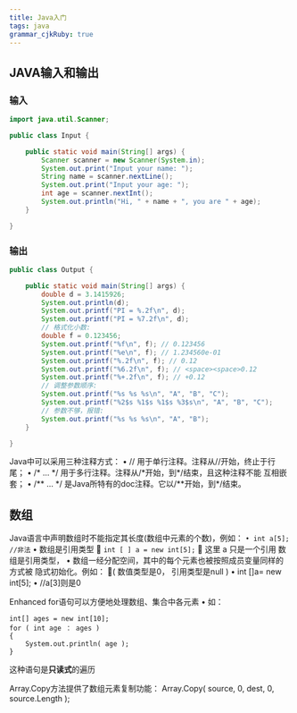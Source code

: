 ```yaml
---
title: Java入门
tags: java
grammar_cjkRuby: true
---
```

## JAVA输入和输出
### 输入
```java
import java.util.Scanner;

public class Input {

	public static void main(String[] args) {
		Scanner scanner = new Scanner(System.in);
		System.out.print("Input your name: ");
		String name = scanner.nextLine();
		System.out.print("Input your age: ");
		int age = scanner.nextInt();
		System.out.println("Hi, " + name + ", you are " + age);
	}

}
```
### 输出
```java
public class Output {

	public static void main(String[] args) {
		double d = 3.1415926;
		System.out.println(d);
		System.out.printf("PI = %.2f\n", d);
		System.out.printf("PI = %7.2f\n", d);
		// 格式化小数:
		double f = 0.123456;
		System.out.printf("%f\n", f); // 0.123456
		System.out.printf("%e\n", f); // 1.234560e-01
		System.out.printf("%.2f\n", f); // 0.12
		System.out.printf("%6.2f\n", f); // <space><space>0.12
		System.out.printf("%+.2f\n", f); // +0.12
		// 调整参数顺序:
		System.out.printf("%s %s %s\n", "A", "B", "C");
		System.out.printf("%2$s %1$s %1$s %3$s\n", "A", "B", "C");
		// 参数不够，报错:
		System.out.printf("%s %s %s\n", "A", "B");
	}

}

```

Java中可以采用三种注释方式：
• // 用于单行注释。注释从//开始，终止于行尾；
• /\* … \*/ 用于多行注释。注释从/\*开始，到\*/结束，且这种注释不能
互相嵌套；
• /\*\* … \*/ 是Java所特有的doc注释。它以/\*\*开始，到\*/结束。

## 数组
Java语言中声明数组时不能指定其长度(数组中元素的个数)，例如：
`• int a[5]; //非法`
• 数组是引用类型
 `int [ ] a = new int[5];`
 这里 a 只是一个引用
数组是引用类型，
• 数组一经分配空间，其中的每个元素也被按照成员变量同样的方式被
隐式初始化。例如：
( 数值类型是0， 引用类型是null )
• int []a= new int[5];
• //a[3]则是0

Enhanced for语句可以方便地处理数组、集合中各元素
• 如：
```
int[] ages = new int[10];
for ( int age ： ages )
{
	System.out.println( age );
}
```
这种语句是**只读式**的遍历

Array.Copy方法提供了数组元素复制功能：
Array.Copy( source, 0, dest, 0, source.Length );